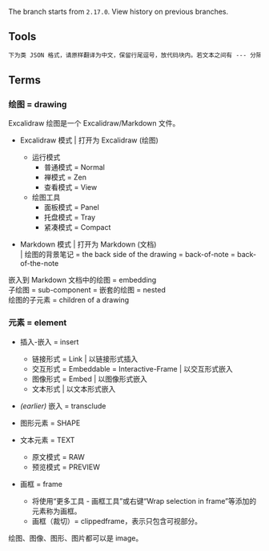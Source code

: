 
The branch starts from `2.17.0`. View history on previous branches.

## Tools

```markdown
下为类 JSON 格式，请原样翻译为中文，保留行尾逗号，放代码块内。若文本之间有 --- 分隔，分为两个代码块。
```

## Terms

### 绘图 = drawing

Excalidraw 绘图是一个 Excalidraw/Markdown 文件。

- Excalidraw 模式 | 打开为 Excalidraw (绘图)
    - 运行模式
        - 普通模式 = Normal
        - 禅模式 = Zen
        - 查看模式 = View
     - 绘图工具
        - 面板模式 = Panel
        - 托盘模式 = Tray
        - 紧凑模式 = Compact

- Markdown 模式 | 打开为 Markdown (文档)<br>
    | 绘图的背景笔记 = the back side of the drawing = back-of-note = back-of-the-note

嵌入到 Markdown 文档中的绘图 = embedding<br>
子绘图 = sub-component = 嵌套的绘图 = nested<br>
绘图的子元素 = children of a drawing<br>

### 元素 = element

- 插入-嵌入 = insert
    - 链接形式 = Link | 以链接形式插入
    - 交互形式 = Embeddable = Interactive-Frame | 以交互形式嵌入
    - 图像形式 = Embed | 以图像形式嵌入
    - 文本形式 | 以文本形式嵌入

- *(earlier)* 嵌入 = transclude

- 图形元素 = SHAPE

- 文本元素 = TEXT
    - 原文模式 = RAW
    - 预览模式 = PREVIEW

- 画框 = frame
    - 将使用“更多工具 - 画框工具”或右键“Wrap selection in frame”等添加的元素称为画框。
    - 画框（裁切）= clippedframe，表示只包含可视部分。

绘图、图像、图形、图片都可以是 image。
